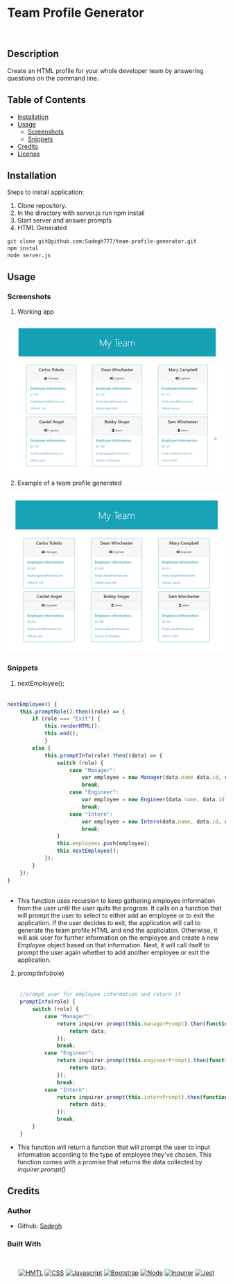 # Team Profile Generator

</br>



## Description

Create an HTML profile for your whole developer team by answering questions on the command line.

## Table of Contents

* [Installation](#installation)
* [Usage](#usage)
    * [Screenshots](#screenshots)
    * [Snippets](#snippets)
* [Credits](#credits)
* [License](#license)

## Installation

Steps to install application:
1. Clone repository.
2. In the directory with server.js run npm install
3. Start server and answer prompts
4. HTML Generated

```
git clone git@github.com:Sadegh777/team-profile-generator.git
npm instal
node server.js

```


## Usage
### Screenshots

1. Working app

![Image Site](assets/live.gif)

2. Example of a team profile generated

![Site](assets/team-profile.png)

### Snippets


1. nextEmployee();

```javascript

nextEmployee() {
    this.promptRole().then((role) => {
        if (role === "Exit") {
            this.renderHTML();
            this.end();
            }
        else {
            this.promptInfo(role).then((data) => {
                switch (role) {
                    case "Manager":
                        var employee = new Manager(data.name data.id, data.email, data.officeN);
                        break;
                    case "Engineer":
                        var employee = new Engineer(data.name, data.id, data.email, data.github);
                        break;
                    case "Intern":
                        var employee = new Intern(data.name, data.id, data.email, data.school);
                        break;
                }
                this.employees.push(employee);
                this.nextEmployee();
            });
        }
    });
}
    
```
* This function uses recursion to keep gathering employee information from the user until the user quits the program. It calls on a function that will prompt the user to select to either add an employee or to exit the application. If the user decides to exit, the application will call to generate the team profile HTML and end the appliciaton. Otherwise, it will ask user for further information on the employee and create a new _Employee_ object based on that information. Next, it will call itself to prompt the user again whether to add another employee or exit the application.


2. promptInfo(role)

```javascript

    //prompt user for employee information and return it
    promptInfo(role) {
        switch (role) {
            case "Manager":
                return inquirer.prompt(this.managerPrompt).then(function (data) {
                    return data;
                });
                break;
            case "Engineer":
                return inquirer.prompt(this.engineerPrompt).then(function (data) {
                    return data;
                });
                break;
            case "Intern":
                return inquirer.prompt(this.internPrompt).then(function (data) {
                    return data;
                });
                break;
        }
    }

```
* This function will return a function that will prompt the user to input information according to the type of employee they've chosen. This function comes with a promise that returns the data collected by _inquirer.prompt()_

## Credits

### Author


-  Github: [Sadegh](https://www.github.com/Sadegh777)



### Built With

</br>
<p align="center">
    <a href="https://developer.mozilla.org/en-US/docs/Web/HTML"><img src="https://img.shields.io/badge/-HTML-orange?style=for-the-badge"  alt="HMTL" /></a>
    <a href="https://developer.mozilla.org/en-US/docs/Web/CSS"><img src="https://img.shields.io/badge/-CSS-blue?style=for-the-badge" alt="CSS" /></a>
    <a href="https://www.javascript.com/"><img src="https://img.shields.io/badge/-Javascript-yellow?style=for-the-badge" alt="Javascript" /></a>
    <a href="https://getbootstrap.com/"><img src="https://img.shields.io/badge/-Bootstrap-blueviolet?style=for-the-badge" alt="Bootstrap" /></a>
    <a href="https://nodejs.org/en/"><img src="https://img.shields.io/badge/-Node-orange?style=for-the-badge" alt="Node" /></a>
    <a href="https://www.npmjs.com/package/inquirer"><img src="https://img.shields.io/badge/-Inquirer-blue?style=for-the-badge" alt="Inquirer" /></a>
    <a href="https://www.npmjs.com/package/jest"><img src="https://img.shields.io/badge/-Jest-blue?style=for-the-badge" alt="Jest" /></a>
</p>


